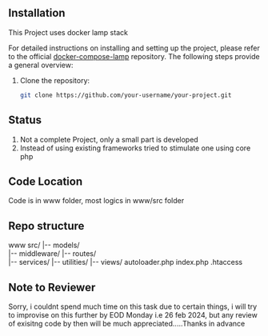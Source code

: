 ## Installation

This Project uses docker lamp stack

For detailed instructions on installing and setting up the project, please refer to the official [docker-compose-lamp](https://github.com/sprintcube/docker-compose-lamp/tree/master) repository. The following steps provide a general overview:

1. Clone the repository:

   ```bash
   git clone https://github.com/your-username/your-project.git


## Status

1. Not a complete Project, only a small part is developed 
2. Instead of using existing frameworks tried to stimulate one using core php

## Code Location

Code is in www folder, most logics in www/src folder

## Repo structure

www
   src/
     |-- models/   
     |-- middleware/ 
     |-- routes/  
     |-- services/
     |-- utilities/
     |-- views/
    autoloader.php
    index.php
    .htaccess

## Note  to Reviewer

Sorry, i couldnt spend much time on this task due to certain things, i will try to improvise on this further by EOD Monday i.e 26 feb 2024, but any review of exisitng code by then will be much appreciated.....Thanks in advance
